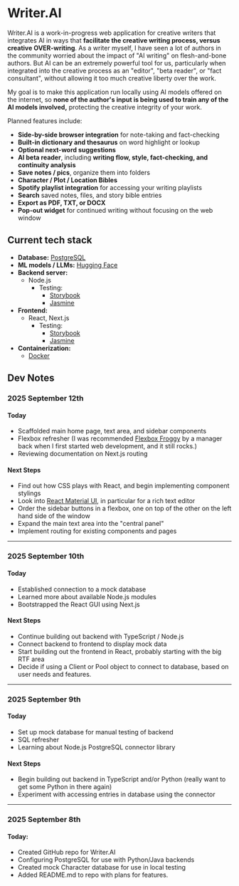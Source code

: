 # Writer.AI

Writer.AI is a work-in-progress web application for creative writers
that integrates AI in ways that **facilitate the creative writing process,
versus creative OVER-writing**.  As a writer myself, I have seen a lot
of authors in the community worried about the impact of "AI writing" on
flesh-and-bone authors.  But AI can be an extremely powerful tool for us, 
particularly when integrated into the creative process as an "editor",
"beta reader", or "fact consultant", without allowing it too much
creative liberty over the work.

My goal is to make this application run locally using AI models offered
on the internet, so **none of the author's input is being used to train any 
of the AI models involved,** protecting the creative integrity of your work.  


Planned features include:

* **Side-by-side browser integration** for note-taking and fact-checking
* **Built-in dictionary and thesaurus** on word highlight or lookup
* **Optional next-word suggestions**
* **AI beta reader**, including **writing flow, style, fact-checking, and**
**continuity analysis**
* **Save notes / pics**, organize them into folders
* **Character / Plot / Location Bibles**
* **Spotify playlist integration** for accessing your writing playlists
* **Search** saved notes, files, and story bible entries
* **Export as PDF, TXT, or DOCX**
* **Pop-out widget** for continued writing without focusing on the web window


## Current tech stack
* **Database:** [PostgreSQL](https://www.postgresql.org)
* **ML models / LLMs:** [Hugging Face](https://huggingface.co/models)
* **Backend server:**
    * Node.js
        * Testing:
            * [Storybook](https://storybook.js.org)
            * [Jasmine](https://jasmine.github.io)
* **Frontend:**
    * React, Next.js
        * Testing:
            * [Storybook](https://storybook.js.org)
            * [Jasmine](https://jasmine.github.io)
* **Containerization:**
    * [Docker](https://www.docker.com)


## Dev Notes

### 2025 September 12th
#### Today
  * Scaffolded main home page, text area, and sidebar components
  * Flexbox refresher (I was recommended [Flexbox Froggy](https://flexboxfroggy.com) by a manager back when I first started web development, and it still rocks.)
  * Reviewing documentation on Next.js routing

#### Next Steps
  * Find out how CSS plays with React, and begin implementing component stylings
  * Look into [React Material UI](https://mui.com/material-ui), in particular for a rich text editor
  * Order the sidebar buttons in a flexbox, one on top of the other on the left hand side of the window
  * Expand the main text area into the "central panel"
  * Implement routing for existing components and pages

---

### 2025 September 10th
#### Today
  * Established connection to a mock database
  * Learned more about available Node.js modules
  * Bootstrapped the React GUI using Next.js

#### Next Steps
  * Continue building out backend with TypeScript / Node.js
  * Connect  backend to frontend to display mock data
  * Start building out the frontend in React, probably starting with the big RTF area
  * Decide if using a Client or Pool object to connect to database, based on user needs and features. 

---

### 2025 September 9th
#### Today
  * Set up mock database for manual testing of backend
  * SQL refresher
  * Learning about Node.js PostgreSQL connector library

#### Next Steps
  * Begin building out backend in TypeScript and/or Python (really want to get some Python in there again)
  * Experiment with accessing entries in database using the connector

---

### 2025 September 8th
#### Today:
  * Created GitHub repo for Writer.AI
  * Configuring PostgreSQL for use with Python/Java backends
  * Created mock Character database for use in local testing
  * Added README.md to repo with plans for features.